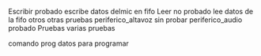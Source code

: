 Escribir probado escribe datos delmic en fifo
Leer  no probado lee datos de la fifo
otros otras pruebas
periferico_altavoz sin probar
periferico_audio probado
Pruebas varias pruebas

comando prog datos para programar 
